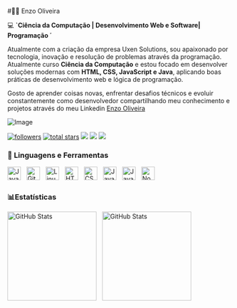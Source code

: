 #👨‍💻 Enzo Oliveira

💻 **`Ciência da Computação | Desenvolvimento Web e Software| Programação ´**

 Atualmente com a criação da empresa Uxen Solutions, sou apaixonado por tecnologia, inovação e resolução de problemas através da programação. Atualmente curso **Ciência da Computação** e estou focado em desenvolver soluções modernas com **HTML, CSS, JavaScript e Java**, aplicando boas práticas de desenvolvimento web e lógica de programação.

Gosto de aprender coisas novas, enfrentar desafios técnicos e evoluir constantemente como desenvolvedor compartilhando meu conhecimento e projetos através do meu Linkedin [Enzo Oliveira](www.linkedin.com/in/enzo-oliveira-a3997826a)

![Image](https://github.com/user-attachments/assets/3545c988-fcda-43c1-8427-f5be9561b8b7)

<p align="left">
      <a href="https://github.com/UxenSolutions?tab=followers">
         <img alt="followers" title="Follow me on Github" src="https://custom-icon-badges.demolab.com/github/followers/EnzoO7iveira?color=236ad3&labelColor=1155ba&style=for-the-badge&logo=person-add&label=Follow&logoColor=white"/></a>
      <a href="https://github.com/UxenSolutions?tab=repositories&sort=stargazers">
         <img alt="total stars" title="Total stars on GitHub" src="https://custom-icon-badges.demolab.com/github/stars/EnzoO7iveira?color=55960c&style=for-the-badge&labelColor=488207&logo=star"/></a>
        <a href="https://www.instagram.com/o7iveiraa?igsh=MTg0MnpyeHgxc3IwcQ==" target="_blank"><img src="https://img.shields.io/badge/-Instagram-%23E4405F?style=for-the-badge&logo=instagram&logoColor=white" target="_blank"></a>
         <a href = "enzo.mendes0705@gmail.com"><img src="https://img.shields.io/badge/-Gmail-%23333?style=for-the-badge&logo=gmail&logoColor=white" target="_blank"></a>
         <a href="www.linkedin.com/in/enzo-oliveira-a3997826a" target="_blank"><img src="https://img.shields.io/badge/-LinkedIn-%230077B5?style=for-the-badge&logo=linkedin&logoColor=white" target="_blank"></a> 
   </p>


   ### 🧰 Linguagens e Ferramentas

<img align="left" alt="Java" width="30px" style="padding-right:10px;" src="https://cdn.jsdelivr.net/gh/devicons/devicon/icons/java/java-original.svg"/>
<!-- <img align="left" alt="Spring" width="30px" style="padding-right:10px;" src="https://cdn.jsdelivr.net/gh/devicons/devicon/icons/spring/spring-original.svg" /> -->
<!-- <img align="left" alt="TypeScript" width="30px" style="padding-right:10px;" src="https://cdn.jsdelivr.net/gh/devicons/devicon/icons/typescript/typescript-plain.svg" /> -->
<!-- <img align="left" alt="Angular" width="30px" style="padding-right:10px;" src="https://cdn.jsdelivr.net/gh/devicons/devicon/icons/angularjs/angularjs-plain.svg" /> -->
<img align="left" alt="Git" width="30px" style="padding-right:10px;" src="https://cdn.jsdelivr.net/gh/devicons/devicon/icons/git/git-original.svg" />
<img align="left" alt="Linux" width="30px" style="padding-right:10px;" src="https://cdn.jsdelivr.net/gh/devicons/devicon/icons/linux/linux-original.svg" />
<img align="left" alt="HTML" width="30px" style="padding-right:10px;" src="https://cdn.jsdelivr.net/gh/devicons/devicon/icons/html5/html5-plain.svg" />
<img align="left" alt="CSS" width="30px" style="padding-right:10px;" src="https://cdn.jsdelivr.net/gh/devicons/devicon/icons/css3/css3-plain.svg" />
<img align="left" alt="JavaScript" width="30px" style="padding-right:10px;" src="https://cdn.jsdelivr.net/gh/devicons/devicon/icons/javascript/javascript-plain.svg" />
<img align="left" alt="JavaScript" width="30px" style="padding-right:10px;" src="https://cdn.jsdelivr.net/gh/devicons/devicon/icons/python/python-plain.svg" />
<!-- <img align="left" alt="React" width="30px" style="padding-right:10px;" src="https://cdn.jsdelivr.net/gh/devicons/devicon/icons/react/react-original.svg" /> -->
<img align="left" alt="NodeJS" width="30px" style="padding-right:10px;" src="https://cdn.jsdelivr.net/gh/devicons/devicon/icons/nodejs/nodejs-original.svg" />
<!-- <img align="left" alt="Python" width="30px" style="padding-right:10px;" src="https://cdn.jsdelivr.net/gh/devicons/devicon/icons/python/python-plain.svg" />
<img align="left" alt="C++" width="30px" style="padding-right:10px;" src="https://cdn.jsdelivr.net/gh/devicons/devicon/icons/cplusplus/cplusplus-line.svg" />
<img align="left" alt="GitHub" width="30px" style="padding-right:10px;" src="https://cdn.jsdelivr.net/gh/devicons/devicon/icons/github/github-original.svg" />
<img align="left" alt="Bash" width="30px" style="padding-right:10px;" src="https://cdn.jsdelivr.net/gh/devicons/devicon/icons/bash/bash-original.svg" /> -->
<br />
<br />

### 📊Estatísticas
<img align="left" 
    alt="GitHub Stats"
    height="200" 
    style="padding-right:10px;" 
    src="https://github-readme-stats.vercel.app/api?username=enzoo7iveira&show_icons=true&theme=tokyonight&locale=pt-br" 
    />

<img 
    align="left"   
    alt="GitHub Stats" 
    height="200"
    style="padding-right:10px;" 
    src="https://github-readme-stats.vercel.app/api/top-langs/?username=enzoo7iveira&theme=tokyonight&locale=pt-br&layout=compact&custom_tittle=Tecnologias" />






